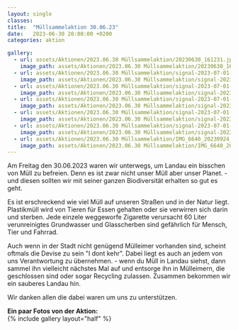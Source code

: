 ```yaml
---
layout: single
classes: 
title:  "Müllsammelaktion 30.06.23"
date:   2023-06-30 20:00:00 +0200
categories: aktion

gallery:
  - url: assets/Aktionen/2023.06.30 Müllsammelaktion/20230630_161231.jpg
    image_path: assets/Aktionen/2023.06.30 Müllsammelaktion/20230630_161231.jpg
  - url: assets/Aktionen/2023.06.30 Müllsammelaktion/signal-2023-07-01-030526_002_20230924_123553_0000.jpg
    image_path: assets/Aktionen/2023.06.30 Müllsammelaktion/signal-2023-07-01-030526_002_20230924_123553_0000.jpg
  - url: assets/Aktionen/2023.06.30 Müllsammelaktion/signal-2023-07-01-175631_007_20230924_123611_0000.jpg
    image_path: assets/Aktionen/2023.06.30 Müllsammelaktion/signal-2023-07-01-175631_007_20230924_123611_0000.jpg
  - url: assets/Aktionen/2023.06.30 Müllsammelaktion/signal-2023-07-01-180312_006_20230924_123604_0000.jpg
    image_path: assets/Aktionen/2023.06.30 Müllsammelaktion/signal-2023-07-01-180312_006_20230924_123604_0000.jpg
  - url: assets/Aktionen/2023.06.30 Müllsammelaktion/signal-2023-07-01-175631_008_20230924_123540_0000.jpg
    image_path: assets/Aktionen/2023.06.30 Müllsammelaktion/signal-2023-07-01-175631_008_20230924_123540_0000.jpg
  - url: assets/Aktionen/2023.06.30 Müllsammelaktion/signal-2023-07-01-180312_007_20230924_123530_0000.png
    image_path: assets/Aktionen/2023.06.30 Müllsammelaktion/signal-2023-07-01-180312_007_20230924_123530_0000.png
  - url: assets/Aktionen/2023.06.30 Müllsammelaktion/IMG_6640_20230924_123512_0000.jpg
    image_path: assets/Aktionen/2023.06.30 Müllsammelaktion/IMG_6640_20230924_123512_0000.jpg
---
```

Am Freitag den 30.06.2023 waren wir unterwegs, um Landau ein bisschen von Müll zu befreien. Denn es ist zwar nicht unser Müll aber unser Planet. - und diesen sollten wir mit seiner ganzen Biodiversität erhalten so gut es geht. <br>

Es ist erschreckend wie viel Müll auf unseren Straßen und in der Natur liegt. Plastikmüll wird von Tieren für Essen gehalten oder sie verwirren sich darin und sterben. Jede einzele weggeworfe Zigarette verursacht 60 Liter verunreinigtes Grundwasser und Glasscherben sind gefährlich für Mensch, Tier und Fahrrad. <br>

Auch wenn in der Stadt nicht genügend Mülleimer vorhanden sind, scheint oftmals die Devise zu sein "I dont kehr". Dabei liegt es auch an jedem von uns Verantwortung zu übernehmen. - wenn du Müll in Landau siehst, dann sammel ihn vielleicht nächstes Mal auf und entsorge ihn in Mülleimern, die geschlossen sind oder sogar Recycling zulassen. Zusammen bekommen wir ein sauberes Landau hin. <br>

Wir danken allen die dabei waren um uns zu unterstützen. <br>

<b> Ein paar Fotos von der Aktion: </b>  <br>
{% include gallery layout="half" %}
